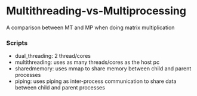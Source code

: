 # Multithreading-vs-Multiprocessing
A comparison between MT and MP when doing matrix multiplication
### Scripts
- dual_threading: 2 thread/cores
- multithreading: uses as many threads/cores as the host pc
- sharedmemory: uses mmap to share memory between child and parent processes
- piping: uses piping as inter-process communication to share data between child and parent processes
